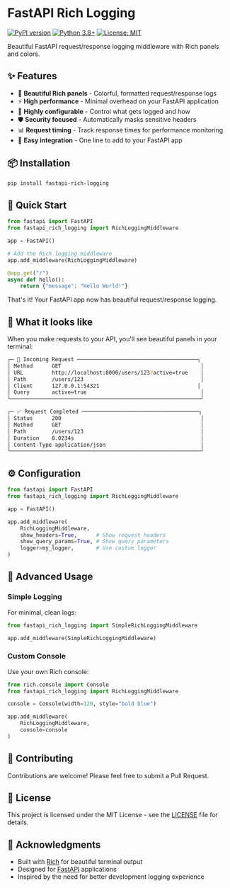 # FastAPI Rich Logging

[![PyPI version](https://badge.fury.io/py/fastapi-rich-logging.svg)](https://badge.fury.io/py/fastapi-rich-logging)
[![Python 3.8+](https://img.shields.io/badge/python-3.8+-blue.svg)](https://www.python.org/downloads/)
[![License: MIT](https://img.shields.io/badge/License-MIT-yellow.svg)](https://opensource.org/licenses/MIT)

Beautiful FastAPI request/response logging middleware with Rich panels and colors.

## ✨ Features

- 🎨 **Beautiful Rich panels** - Colorful, formatted request/response logs
- ⚡ **High performance** - Minimal overhead on your FastAPI application  
- 🔧 **Highly configurable** - Control what gets logged and how
- 🛡️ **Security focused** - Automatically masks sensitive headers
- 📊 **Request timing** - Track response times for performance monitoring
- 🎯 **Easy integration** - One line to add to your FastAPI app

## 📦 Installation

```bash
pip install fastapi-rich-logging
```

## 🚀 Quick Start

```python
from fastapi import FastAPI
from fastapi_rich_logging import RichLoggingMiddleware

app = FastAPI()

# Add the Rich logging middleware
app.add_middleware(RichLoggingMiddleware)

@app.get("/")
async def hello():
    return {"message": "Hello World!"}
```

That's it! Your FastAPI app now has beautiful request/response logging.

## 🎨 What it looks like

When you make requests to your API, you'll see beautiful panels in your terminal:

```sh
┌─ 🚀 Incoming Request ──────────────────────────────────────┐
│ Method      GET                                            │
│ URL         http://localhost:8000/users/123?active=true    │
│ Path        /users/123                                     │
│ Client      127.0.0.1:54321                               │
│ Query       active=true                                    │
└────────────────────────────────────────────────────────────┘

┌─ ✅ Request Completed ─────────────────────────────────────┐
│ Status      200                                            │
│ Method      GET                                            │
│ Path        /users/123                                     │
│ Duration    0.0234s                                        │
│ Content-Type application/json                              │
└────────────────────────────────────────────────────────────┘
```

## ⚙️ Configuration

```python
from fastapi import FastAPI
from fastapi_rich_logging import RichLoggingMiddleware

app = FastAPI()

app.add_middleware(
    RichLoggingMiddleware,
    show_headers=True,      # Show request headers
    show_query_params=True, # Show query parameters
    logger=my_logger,       # Use custom logger
)
```

## 📝 Advanced Usage

### Simple Logging

For minimal, clean logs:

```python
from fastapi_rich_logging import SimpleRichLoggingMiddleware

app.add_middleware(SimpleRichLoggingMiddleware)
```

### Custom Console

Use your own Rich console:

```python
from rich.console import Console
from fastapi_rich_logging import RichLoggingMiddleware

console = Console(width=120, style="bold blue")

app.add_middleware(
    RichLoggingMiddleware,
    console=console
)
```

## 🤝 Contributing

Contributions are welcome! Please feel free to submit a Pull Request.

## 📄 License

This project is licensed under the MIT License - see the [LICENSE](LICENSE) file for details.

## 🙏 Acknowledgments

- Built with [Rich](https://github.com/Textualize/rich) for beautiful terminal output
- Designed for [FastAPI](https://github.com/tiangolo/fastapi) applications
- Inspired by the need for better development logging experience
